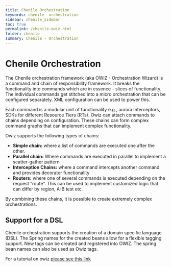 ```yaml
---
title: Chenile Orchestration
keywords: chenile  orchestration
sidebar: chenile_sidebar
toc: true
permalink: /chenile-owiz.html
folder: chenile
summary: Chenile - Orchestration
---
```


# Chenile Orchestration
The Chenile orchestration framework (aka OWIZ - Orchestration  Wizard) is a command and chain of responsibility framework. It breaks the functionality into commands which are in essence - slices of functionality. The individual commands get stitched into a micro orchestration that can be configured separately. XML configuration can be used to power this. 

Each command is a modular unit of functionality e.g., aurora interceptors, SDKs for different Resource Tiers (RTs). Owiz can attach commands to chains depending on configuration. These chains can form complex command graphs that can implement complex functionality. 

Owiz supports the following types of chains:
* **Simple chain:** where a list of commands are executed one after the other.
* **Parallel chain:**  Where commands are executed in parallel to implement a scatter-gather pattern
* **Interception Chains:** where a command intercepts another command and provides decorator functionality
* **Routers:** where one of several commands is executed depending on the request “route”. This can be used to implement customized logic that can differ by region, A-B test etc.  

By combining these chains, it is possible to create extremely complex orchestrations. 


## Support for a DSL 
Chenile orchestration supports the creation of a domain specific language (DSL). The Spring names for the created beans allow for a flexible tagging support. New tags can be created and registered into OWIZ. The spring bean names can also be used as Owiz tags.

For a tutorial on owiz [please see this link](../chenile-tutorial/owiz-tut)